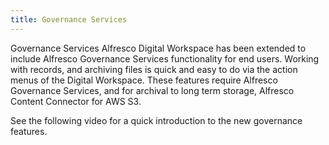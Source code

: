 ```yaml
---
title: Governance Services
---
```

Governance Services
Alfresco Digital Workspace has been extended to include Alfresco Governance Services functionality for end users. Working with records, and archiving files is quick and easy to do via the action menus of the Digital Workspace.
These features require Alfresco Governance Services, and for archival to long term storage, Alfresco Content Connector for AWS S3.

See the following video for a quick introduction to the new governance features.
